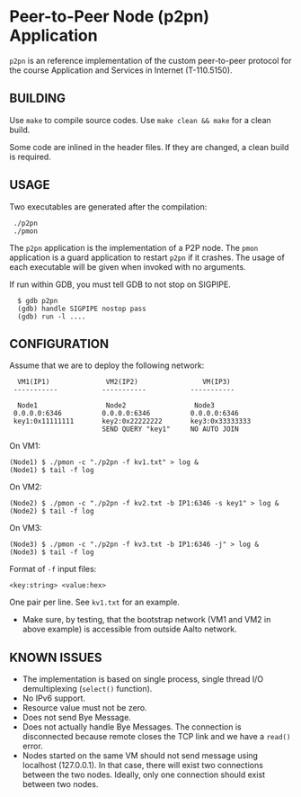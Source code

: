 Peer-to-Peer Node (p2pn) Application
=====

`p2pn` is an reference implementation of the custom peer-to-peer protocol for the course Application and Services in Internet (T-110.5150).


BUILDING
-----

Use `make` to compile source codes.
Use `make clean && make` for a clean build.

Some code are inlined in the header files.
If they are changed, a clean build is required.


USAGE
-----

Two executables are generated after the compilation:

```
 ./p2pn
 ./pmon
```

The `p2pn` application is the implementation of a P2P node.
The `pmon` application is a guard application to restart `p2pn` if it crashes.
The usage of each executable will be given when invoked with no arguments.

If run within GDB, you must tell GDB to not stop on SIGPIPE.

```
  $ gdb p2pn
  (gdb) handle SIGPIPE nostop pass
  (gdb) run -l ....
```

CONFIGURATION
-----

Assume that we are to deploy the following network:

```
  VM1(IP1)              VM2(IP2)                VM(IP3)
 -----------           -----------           -----------

  Node1                 Node2                 Node3
 0.0.0.0:6346          0.0.0.0:6346          0.0.0.0:6346
 key1:0x11111111       key2:0x22222222       key3:0x33333333
                       SEND QUERY "key1"     NO AUTO JOIN

```

On VM1:

```
(Node1) $ ./pmon -c "./p2pn -f kv1.txt" > log &
(Node1) $ tail -f log
```

On VM2:

```
(Node2) $ ./pmon -c "./p2pn -f kv2.txt -b IP1:6346 -s key1" > log &
(Node2) $ tail -f log
```

On VM3:

```
(Node3) $ ./pmon -c "./p2pn -f kv3.txt -b IP1:6346 -j" > log &
(Node3) $ tail -f log
```

Format of `-f` input files:

```
<key:string> <value:hex>
```

One pair per line. See `kv1.txt` for an example.

 - Make sure, by testing, that the bootstrap network (VM1 and VM2 in above example) is accessible from outside Aalto network.


KNOWN ISSUES
-----

 - The implementation is based on single process, single thread I/O demultiplexing (`select()` function).
 - No IPv6 support.
 - Resource value must not be zero.
 - Does not send Bye Message.
 - Does not actually handle Bye Messages. 
   The connection is disconnected because remote closes the TCP link and we have a `read()` error.
 - Nodes started on the same VM should not send message using localhost (127.0.0.1). 
   In that case, there will exist two connections between the two nodes. 
   Ideally, only one connection should exist between two nodes. 